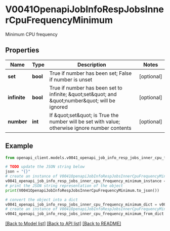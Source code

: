 # V0041OpenapiJobInfoRespJobsInnerCpuFrequencyMinimum

Minimum CPU frequency

## Properties

Name | Type | Description | Notes
------------ | ------------- | ------------- | -------------
**set** | **bool** | True if number has been set; False if number is unset | [optional] 
**infinite** | **bool** | True if number has been set to infinite; \&quot;set\&quot; and \&quot;number\&quot; will be ignored | [optional] 
**number** | **int** | If \&quot;set\&quot; is True the number will be set with value; otherwise ignore number contents | [optional] 

## Example

```python
from openapi_client.models.v0041_openapi_job_info_resp_jobs_inner_cpu_frequency_minimum import V0041OpenapiJobInfoRespJobsInnerCpuFrequencyMinimum

# TODO update the JSON string below
json = "{}"
# create an instance of V0041OpenapiJobInfoRespJobsInnerCpuFrequencyMinimum from a JSON string
v0041_openapi_job_info_resp_jobs_inner_cpu_frequency_minimum_instance = V0041OpenapiJobInfoRespJobsInnerCpuFrequencyMinimum.from_json(json)
# print the JSON string representation of the object
print(V0041OpenapiJobInfoRespJobsInnerCpuFrequencyMinimum.to_json())

# convert the object into a dict
v0041_openapi_job_info_resp_jobs_inner_cpu_frequency_minimum_dict = v0041_openapi_job_info_resp_jobs_inner_cpu_frequency_minimum_instance.to_dict()
# create an instance of V0041OpenapiJobInfoRespJobsInnerCpuFrequencyMinimum from a dict
v0041_openapi_job_info_resp_jobs_inner_cpu_frequency_minimum_from_dict = V0041OpenapiJobInfoRespJobsInnerCpuFrequencyMinimum.from_dict(v0041_openapi_job_info_resp_jobs_inner_cpu_frequency_minimum_dict)
```
[[Back to Model list]](../README.md#documentation-for-models) [[Back to API list]](../README.md#documentation-for-api-endpoints) [[Back to README]](../README.md)


